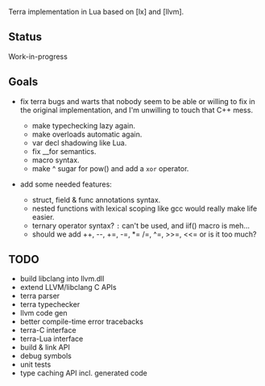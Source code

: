 
Terra implementation in Lua based on [lx] and [llvm].

## Status

<warn>Work-in-progress</warn>

## Goals

* fix terra bugs and warts that nobody seem to be able or willing to fix
in the original implementation, and I'm unwilling to touch that C++ mess.
  * make typechecking lazy again.
  * make overloads automatic again.
  * var decl shadowing like Lua.
  * fix __for semantics.
  * macro syntax.
  * make ^ sugar for pow() and add a `xor` operator.

* add some needed features:
  * struct, field & func annotations syntax.
  * nested functions with lexical scoping like gcc would really make life easier.
  * ternary operator syntax? `:` can't be used, and iif() macro is meh...
  * should we add ++, --, +=, -=, *= /=, ^=, >>=, <<= or is it too much?

## TODO

- build libclang into llvm.dll
- extend LLVM/libclang C APIs
- terra parser
- terra typechecker
- llvm code gen
- better compile-time error tracebacks
- terra-C interface
- terra-Lua interface
- build & link API
- debug symbols
- unit tests
- type caching API incl. generated code

